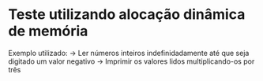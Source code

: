 # Teste utilizando alocação dinâmica de memória

Exemplo utilizado: -> Ler números inteiros indefinidadamente até que seja digitado um valor negativo
                   -> Imprimir os valores lidos multiplicando-os por três
                   
                   
